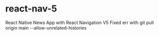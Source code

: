 # react-nav-5
React Native News App with React Navigation V5
Fixed err with git pull origin main --allow-unrelated-histories
